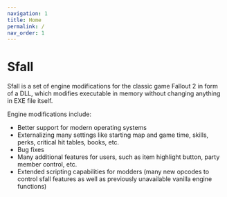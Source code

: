 ```yaml
---
navigation: 1
title: Home
permalink: /
nav_order: 1
---
```


# Sfall

Sfall is a set of engine modifications for the classic game Fallout 2 in form of a DLL, which modifies executable in memory without changing anything in EXE file itself.

Engine modifications include:

* Better support for modern operating systems
* Externalizing many settings like starting map and game time, skills, perks, critical hit tables, books, etc.
* Bug fixes
* Many additional features for users, such as item highlight button, party member control, etc.
* Extended scripting capabilities for modders (many new opcodes to control sfall features as well as previously unavailable vanilla engine functions)
